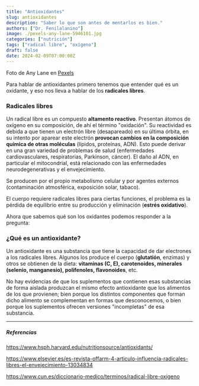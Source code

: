 ```yaml
---
title: "Antioxidantes"
slug: antioxidantes
description: "Saber lo que son antes de mentarlos es bien."
authors: ["Dr. Fenilalanino"]
image: ./pexels-any-lane-5946101.jpg
categories: ["nutrición"]
tags: ["radical libre", "oxígeno"]
draft: false
date: 2024-02-09T07:00:00Z
---
```


<span class="attribution">Foto de Any Lane en [Pexels](https://www.pexels.com/photo/bunch-of-ripe-red-delicious-raspberry-5946101/)</span>

Para hablar de antioxidantes primero tenemos que entender qué es un oxidante, y eso nos lleva a hablar de los **radicales libres**.

### Radicales libres

Un radical libre es un compuesto **altamento reactivo**. Presentan átomos de oxígeno en su composición, de ahí el término "oxidación". Su reactividad es debida a que tienen un electrón libre (desapareado) en su última órbita, en su intento por aparear este electrón **provocan cambios en la composición química de otras moléculas** (lípidos, proteínas, ADN). Esto puede derivar en una gran variedad de problemas de salud (enfermedades cardiovasculares, respiratorias, Parkinson, cáncer). El daño al ADN, en particular el mitocondrial, está relacionado con las enfermedades neurodegenerativas y el envejecimiento.

Se producen por el propio metabolismo celular y por agentes externos (contaminación atmosférica, exposición solar, tabaco).

El cuerpo requiere radicales libres para ciertas funciones, el problema es la pérdida de equilibrio entre su producción y eliminación (**estrés oxidativo**).

Ahora que sabemos qué son los oxidantes podemos responder a la pregunta:

### ¿Qué es un antioxidante?

Un antioxidante es una substancia que tiene la capacidad de dar electrones a los radicales libres. Algunos los produce el cuerpo (**glutatión**, enzimas) y otros se obtienen de la dieta: **vitaminas (C, E), carotenoides, minerales (selenio, manganesio), polifenoles, flavonoides**, etc.

No hay evidencias de que los suplementos que contienen esas substancias de forma aislada produzcan el mismo efecto antioxidante que los alimentos de los que provienen; bien porque los distintos componentes que forman dicho alimento se complementan en formas que desconocemos, o bien porque los suplementos ofrecen versiones "incompletas" de esa substancia. 


---

##### Referencias

https://www.hsph.harvard.edu/nutritionsource/antioxidants/

https://www.elsevier.es/es-revista-offarm-4-articulo-influencia-radicales-libres-el-envejecimiento-13034834

https://www.cun.es/diccionario-medico/terminos/radical-libre-oxigeno
